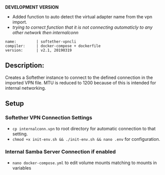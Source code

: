 **DEVELOPMENT VERSION**
* Added function to auto detect the virtual adapter name from the vpn import.
* _trying to correct function that it is not connecting automaticly to any other network then internalconn_
```
name:         | softether-vpncli
compiler:     | docker-compose + dockerfile
version:      | v2.1, 20190319
```
## Description:

Creates a Softether instance to connect to the defined connection in the imported VPN file.
MTU is reduced to 1200 because of this is intended for internal networking.

## Setup

### Softether VPN Connection Settings
* `cp internalconn.vpn` to root directory for automatic connection to that setting.
* `chmod +x init-env.sh && ./init-env.sh && nano .env` for configuration.

### Internal Samba Server Connection if enabled
* `nano docker-compose.yml` to edit volume mounts matching to mounts in variables